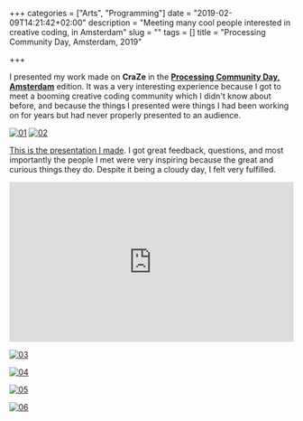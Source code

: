 +++
categories = ["Arts", "Programming"]
date = "2019-02-09T14:21:42+02:00"
description = "Meeting many cool people interested in creative coding, in Amsterdam"
slug = ""
tags = []
title = "Processing Community Day, Amsterdam, 2019"

+++





I presented my work made on **CraZe** in the **[Processing Community Day, Amsterdam](https://creativecoding.community/amsterdam)** edition. It was a very interesting experience because I got to meet a booming creative coding community which I didn't know about before, and because the things I presented were things I had been working on for years but had never properly presented to an audience.

[![01]][01]
[![02]][02]

[This is the presentation I made](https://speakerdeck.com/zubie7a/craze). I got great feedback, questions, and most importantly the people I met were very inspiring because the great and curious things they do. Despite it being a cloudy day, I felt very fulfilled.

<center><div style="left: 0; width: 100%; height: 0; position: relative; padding-bottom: 56.1972%;"><iframe src="https://speakerdeck.com/player/5e1ee73e9aac4332a6bad278d4b9a3a4" style="border: 0; top: 0; left: 0; width: 100%; height: 100%; position: absolute;" allowfullscreen scrolling="no" allow="encrypted-media"></iframe></div></center>


[![03]][03]

[![04]][04]

[![05]][05]

[![06]][06]





[01]: https://creativecoding.community/img/pcd_ams_03.png "CreativeCoding Community"
[02]: https://i.imgur.com/1TU1rI8.png "CreativeCoding Community"
[03]: https://i.imgur.com/JGP48WE.jpg "CreativeCoding Community"
[04]: https://i.imgur.com/8bas3rH.jpg "CreativeCoding Community"
[05]: https://i.imgur.com/AMGp9cY.jpg "CreativeCoding Community"
[06]: https://i.imgur.com/CyCukBU.png "CreativeCoding Community"